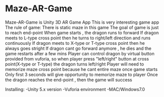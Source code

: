 # Maze-AR-Game
Maze-AR-Game is Unity 3D AR Game App 
This is very interesting game app 
The rule of game:
There is static maze in this game 
The goal of game is just to reach end-point
When game starts , the dragon runs to forward 
If dragon meets to L-type cross point then he turns to right/left direction and runs continuously 
If dragon meets to X-type or T-type cross point then he always goes stright 
If dragon cant go forward anymore , he dies and the game restarts after a few mins 
Player can control dragon by virtual button provided from vuforia, so when player press "left/right" button at cross point(X-type or T-type)
the dragon turns left/right
Player will need to memorize maze cross point because he cant entire maze once game starts 
Only first 3 seconds will give opportunity to memorize maze to player 
Once the dragon reaches the end-point , then the game will success

Installing:
-Unity 5.x version 
-Vuforia environment 
-MAC/Windows7.0
